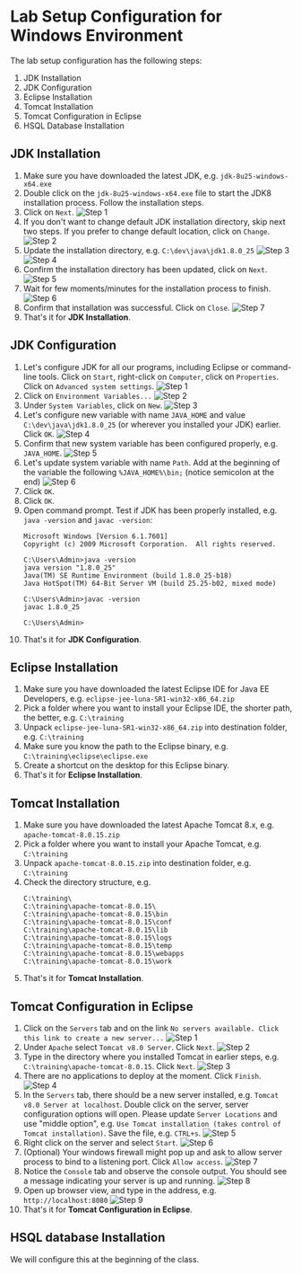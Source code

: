 # Lab Setup Configuration for Windows Environment
The lab setup configuration has the following steps:
1. JDK Installation
2. JDK Configuration
3. Eclipse Installation
4. Tomcat Installation
5. Tomcat Configuration in Eclipse
6. HSQL Database Installation

## JDK Installation
1. Make sure you have downloaded the latest JDK, e.g. `jdk-8u25-windows-x64.exe`
2. Double click on the `jdk-8u25-windows-x64.exe` file to start the JDK8 installation process. Follow the installation steps.
3. Click on `Next`.
![Step 1](https://raw.github.com/javaclinic/lab-setup-spring/master/screenshots/java_01.png)
4. If you don't want to change default JDK installation directory, skip next two steps. If you prefer to change default location, click on `Change`.
![Step 2](https://raw.github.com/javaclinic/lab-setup-spring/master/screenshots/java_02.png)
5. Update the installation directory, e.g. `C:\dev\java\jdk1.8.0_25`
![Step 3](https://raw.github.com/javaclinic/lab-setup-spring/master/screenshots/java_03.png)
![Step 4](https://raw.github.com/javaclinic/lab-setup-spring/master/screenshots/java_04.png)
6. Confirm the installation directory has been updated, click on `Next`.
![Step 5](https://raw.github.com/javaclinic/lab-setup-spring/master/screenshots/java_05.png)
7. Wait for few moments/minutes for the installation process to finish.
![Step 6](https://raw.github.com/javaclinic/lab-setup-spring/master/screenshots/java_06.png)
8. Confirm that installation was successful. Click on `Close`.
![Step 7](https://raw.github.com/javaclinic/lab-setup-spring/master/screenshots/java_07.png)
9. That's it for **JDK Installation**.

## JDK Configuration
1. Let's configure JDK for all our programs, including Eclipse or command-line tools. Click on `Start`, right-click on `Computer`, click on `Properties`. Click on `Advanced system settings`.
![Step 1](https://raw.github.com/javaclinic/lab-setup-spring/master/screenshots/java_config_01.png)
2. Click on `Environment Variables...`
![Step 2](https://raw.github.com/javaclinic/lab-setup-spring/master/screenshots/java_config_02.png)
3. Under `System Variables`, click on `New`.
![Step 3](https://raw.github.com/javaclinic/lab-setup-spring/master/screenshots/java_config_03.png)
4. Let's configure new variable with name `JAVA_HOME` and value `C:\dev\java\jdk1.8.0_25` (or wherever you installed your JDK) earlier. Click `OK`.
![Step 4](https://raw.github.com/javaclinic/lab-setup-spring/master/screenshots/java_config_04.png)
5. Confirm that new system variable has been configured properly, e.g. `JAVA_HOME`.
![Step 5](https://raw.github.com/javaclinic/lab-setup-spring/master/screenshots/java_config_05.png)
6. Let's update system variable with name `Path`. Add at the beginning of the variable the following `%JAVA_HOME%\bin;` (notice semicolon at the end)
![Step 6](https://raw.github.com/javaclinic/lab-setup-spring/master/screenshots/java_config_06.png)
7. Click `OK`.
8. Click `OK`.
9. Open command prompt. Test if JDK has been properly installed, e.g. `java -version` and `javac -version`:
    ```
    Microsoft Windows [Version 6.1.7601]
    Copyright (c) 2009 Microsoft Corporation.  All rights reserved.
    
    C:\Users\Admin>java -version
    java version "1.8.0_25"
    Java(TM) SE Runtime Environment (build 1.8.0_25-b18)
    Java HotSpot(TM) 64-Bit Server VM (build 25.25-b02, mixed mode)
    
    C:\Users\Admin>javac -version
    javac 1.8.0_25
    
    C:\Users\Admin>
    ```
10. That's it for **JDK Configuration**.

## Eclipse Installation
1. Make sure you have downloaded the latest Eclipse IDE for Java EE Developers, e.g. `eclipse-jee-luna-SR1-win32-x86_64.zip`
2. Pick a folder where you want to install your Eclipse IDE, the shorter path, the better, e.g. `C:\training`
3. Unpack `eclipse-jee-luna-SR1-win32-x86_64.zip` into destination folder, e.g. `C:\training`
4. Make sure you know the path to the Eclipse binary, e.g. `C:\training\eclipse\eclipse.exe`
5. Create a shortcut on the desktop for this Eclipse binary.
6. That's it for **Eclipse Installation**.

## Tomcat Installation
1. Make sure you have downloaded the latest Apache Tomcat 8.x, e.g. `apache-tomcat-8.0.15.zip`
2. Pick a folder where you want to install your Apache Tomcat, e.g. `C:\training`
3. Unpack `apache-tomcat-8.0.15.zip` into destination folder, e.g. `C:\training`
4. Check the directory structure, e.g. 
    ```
    C:\training\
    C:\training\apache-tomcat-8.0.15\
    C:\training\apache-tomcat-8.0.15\bin
    C:\training\apache-tomcat-8.0.15\conf
    C:\training\apache-tomcat-8.0.15\lib
    C:\training\apache-tomcat-8.0.15\logs
    C:\training\apache-tomcat-8.0.15\temp
    C:\training\apache-tomcat-8.0.15\webapps
    C:\training\apache-tomcat-8.0.15\work
    ```
5. That's it for **Tomcat Installation**.

## Tomcat Configuration in Eclipse
1. Click on the `Servers` tab and on the link `No servers available. Click this link to create a new server...`
  ![Step 1](https://raw.github.com/javaclinic/lab-setup-spring/master/screenshots/eclipse_tomcat_configuration_01.png)
2. Under `Apache` select `Tomcat v8.0 Server`. Click `Next`.
  ![Step 2](https://raw.github.com/javaclinic/lab-setup-spring/master/screenshots/eclipse_tomcat_configuration_02.png)
3. Type in the directory where you installed Tomcat in earlier steps, e.g. `C:\training\apache-tomcat-8.0.15`. Click `Next`.
  ![Step 3](https://raw.github.com/javaclinic/lab-setup-spring/master/screenshots/eclipse_tomcat_configuration_03.png)
4. There are no applications to deploy at the moment. Click `Finish`.
  ![Step 4](https://raw.github.com/javaclinic/lab-setup-spring/master/screenshots/eclipse_tomcat_configuration_04.png)
5. In the `Servers` tab, there should be a new server installed, e.g. `Tomcat v8.0 Server at localhost`. Double click on the server, server configuration options will open. Please update `Server Locations` and use "middle option", e.g. `Use Tomcat installation (takes control of Tomcat installation)`. Save the file, e.g. `CTRL+s`.
  ![Step 5](https://raw.github.com/javaclinic/lab-setup-spring/master/screenshots/eclipse_tomcat_configuration_05.png)
6. Right click on the server and select `Start`.
    ![Step 6](https://raw.github.com/javaclinic/lab-setup-spring/master/screenshots/eclipse_tomcat_configuration_06.png)
7. (Optional) Your windows firewall might pop up and ask to allow server process to bind to a listening port. Click `Allow access`.
  ![Step 7](https://raw.github.com/javaclinic/lab-setup-spring/master/screenshots/eclipse_tomcat_configuration_07.png)
8. Notice the `Console` tab and observe the console output. You should see a message indicating your server is up and running.
  ![Step 8](https://raw.github.com/javaclinic/lab-setup-spring/master/screenshots/eclipse_tomcat_configuration_08.png)
9. Open up browser view, and type in the address, e.g. `http://localhost:8080`
  ![Step 9](https://raw.github.com/javaclinic/lab-setup-spring/master/screenshots/eclipse_tomcat_configuration_09.png)
10. That's it for **Tomcat Configuration in Eclipse**.


## HSQL database Installation
We will configure this at the beginning of the class.


